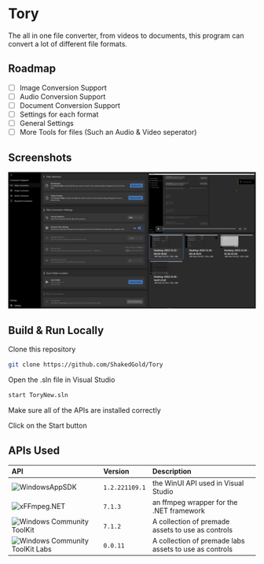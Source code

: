 # Tory
The all in one file converter, from videos to documents, this program can convert a lot of different file formats.


## Roadmap

- [ ] Image Conversion Support
- [ ] Audio Conversion Support
- [ ] Document Conversion Support
- [ ] Settings for each format
- [ ] General Settings
- [ ] More Tools for files (Such an Audio & Video seperator)
## Screenshots

![Video Conversion Section](/Screenshots/VideoConversion.png)

## Build & Run Locally
Clone this repository
```bash
git clone https://github.com/ShakedGold/Tory
```

Open the .sln file in Visual Studio
```bash
start ToryNew.sln
```

Make sure all of the APIs are installed correctly

Click on the Start button


## APIs Used

| API | Version     | Description                |
| :-------- | :------- | :------------------------- |
| ![WindowsAppSDK](https://github.com/microsoft/windowsappsdk) | `1.2.221109.1` | the WinUI API used in Visual Studio |
| ![xFFmpeg.NET](https://github.com/cmxl/FFmpeg.NET) | `7.1.3` | an ffmpeg wrapper for the .NET framework |
| ![Windows Community ToolKit](https://github.com/CommunityToolkit/WindowsCommunityToolkit) | `7.1.2` | A collection of premade assets to use as controls |
| ![Windows Community ToolKit Labs](https://github.com/CommunityToolkit/Labs-Windows) | `0.0.11` | A collection of premade labs assets to use as controls |
